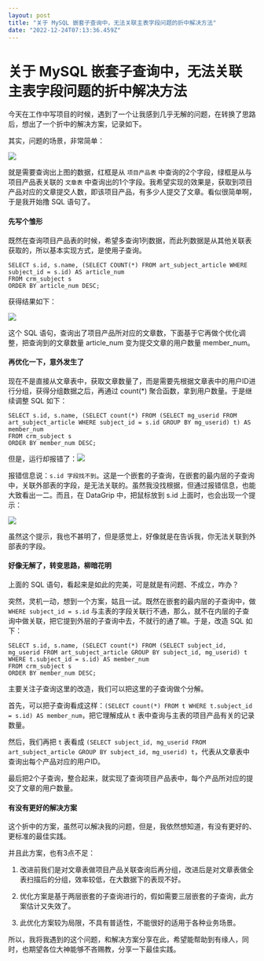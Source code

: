 ```yaml
---
layout: post
title: "关于 MySQL 嵌套子查询中，无法关联主表字段问题的折中解决方法"
date: "2022-12-24T07:13:36.459Z"
---
```

关于 MySQL 嵌套子查询中，无法关联主表字段问题的折中解决方法
=================================

今天在工作中写项目的时候，遇到了一个让我感到几乎无解的问题，在转换了思路后，想出了一个折中的解决方案，记录如下。

其实，问题的场景，非常简单：

![](https://img2023.cnblogs.com/blog/111619/202212/111619-20221223180414972-1398802356.png)

就是需要查询出上图的数据，红框是从 `项目产品表` 中查询的2个字段，绿框是从与项目产品表关联的 `文章表` 中查询出的1个字段。我希望实现的效果是，获取到项目产品对应的文章提交人数，即该项目产品，有多少人提交了文章。看似很简单啊，于是我开始撸 SQL 语句了。

#### 先写个雏形

既然在查询项目产品表的时候，希望多查询1列数据，而此列数据是从其他关联表获取的，所以基本实现方式，是使用子查询。

    SELECT s.id, s.name, (SELECT COUNT(*) FROM art_subject_article WHERE subject_id = s.id) AS article_num
    FROM crm_subject s
    ORDER BY article_num DESC;
    

获得结果如下：

![](https://img2023.cnblogs.com/blog/111619/202212/111619-20221223181858129-1207442197.png)

这个 SQL 语句，查询出了项目产品所对应的文章数，下面基于它再做个优化调整，把查询到的文章数量 article\_num 变为提交文章的用户数量 member\_num。

#### 再优化一下，意外发生了

现在不是直接从文章表中，获取文章数量了，而是需要先根据文章表中的用户ID进行分组，获得分组数据之后，再通过 count(\*) 聚合函数，拿到用户数量。于是继续调整 SQL 如下：

    SELECT s.id, s.name, (SELECT count(*) FROM (SELECT mg_userid FROM art_subject_article WHERE subject_id = s.id GROUP BY mg_userid) t) AS member_num
    FROM crm_subject s
    ORDER BY member_num DESC;
    

但是，运行却报错了：![](https://img2023.cnblogs.com/blog/111619/202212/111619-20221223182625071-424642887.png)

报错信息说：`s.id 字段找不到`。这是一个嵌套的子查询，在嵌套的最内层的子查询中，关联外部表的字段，是无法关联的。虽然我没找根据，但通过报错信息，也能大致看出一二。而且，在 DataGrip 中，把鼠标放到 s.id 上面时，也会出现一个提示：

![](https://img2023.cnblogs.com/blog/111619/202212/111619-20221223184213657-70984160.png)

虽然这个提示，我也不甚明了，但是感觉上，好像就是在告诉我，你无法关联到外部表的字段。

#### 好像无解了，转变思路，柳暗花明

上面的 SQL 语句，看起来是如此的完美，可是就是有问题、不成立，咋办？

突然，灵机一动，想到一个方案，姑且一试。既然在嵌套的最内层的子查询中，做 `WHERE subject_id = s.id` 与主表的字段关联行不通，那么，就不在内层的子查询中做关联，把它提到外层的子查询中去，不就行的通了嘛。于是，改造 SQL 如下：

    SELECT s.id, s.name, (SELECT count(*) FROM (SELECT subject_id, mg_userid FROM art_subject_article GROUP BY subject_id, mg_userid) t WHERE t.subject_id = s.id) AS member_num
    FROM crm_subject s
    ORDER BY member_num DESC;
    

主要关注子查询这里的改造，我们可以把这里的子查询做个分解。

首先，可以把子查询看成这样：`(SELECT count(*) FROM t WHERE t.subject_id = s.id) AS member_num`，把它理解成从 `t` 表中查询与主表的项目产品有关的记录数量。

然后，我们再把 `t` 表看成 `(SELECT subject_id, mg_userid FROM art_subject_article GROUP BY subject_id, mg_userid) t`，代表从文章表中查询出每个产品对应的用户ID。

最后把2个子查询，整合起来，就实现了查询项目产品表中，每个产品所对应的提交了文章的用户数量。

#### 有没有更好的解决方案

这个折中的方案，虽然可以解决我的问题，但是，我依然想知道，有没有更好的、更标准的最佳实践。

并且此方案，也有3点不足：

1.  改进前我们是对文章表做项目产品关联查询后再分组，改进后是对文章表做全表扫描后的分组，效率较低，在大数据下的表现不好。
    
2.  优化方案是基于两层嵌套的子查询进行的，假如需要三层嵌套的子查询，此方案估计又失效了。
    
3.  此优化方案较为局限，不具有普适性，不能很好的适用于各种业务场景。
    

所以，我将我遇到的这个问题，和解决方案分享在此，希望能帮助到有缘人，同时，也期望各位大神能够不吝赐教，分享一下最佳实践。